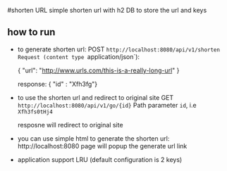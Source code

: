 #shorten URL
simple shorten url with h2 DB to store the url and keys


## how to run
- to generate shorten url:
    POST `http://localhost:8080/api/v1/shorten
    Request (content type `application/json`):
    
    {
    "url": "http://www.urls.com/this-is-a-really-long-url"
    }

   response:    {  "id" : "Xfh3fg"}

- to use the shorten url and redirect to original site
    GET `http://localhost:8080/api/v1/go/{id}`
    Path parameter `id`, i.e `Xfh3fs0tHj4`

    resposne will redirect to original site


- you can use simple html to generate the shorten url: http://localhost:8080
    page will popup the generate url link

- application support LRU (default configuration is 2 keys)
